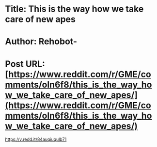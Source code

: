 # Title: This is the way how we take care of new apes
# Author: Rehobot-
# Post URL: [https://www.reddit.com/r/GME/comments/oln6f8/this_is_the_way_how_we_take_care_of_new_apes/](https://www.reddit.com/r/GME/comments/oln6f8/this_is_the_way_how_we_take_care_of_new_apes/)


https://v.redd.it/84auqjuqulb71